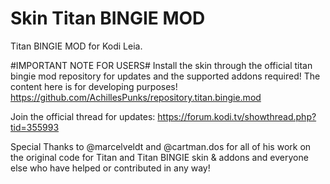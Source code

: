 # Skin Titan BINGIE MOD

Titan BINGIE MOD for Kodi Leia.

#IMPORTANT NOTE FOR USERS# 
Install the skin through the official titan bingie mod repository for updates and the supported addons required!
The content here is for developing purposes!
https://github.com/AchillesPunks/repository.titan.bingie.mod

Join the official thread for updates: https://forum.kodi.tv/showthread.php?tid=355993

Special Thanks to @marcelveldt and @cartman.dos for all of his work on the original code for Titan and Titan BINGIE skin & addons 
and everyone else who have helped or contributed in any way!
